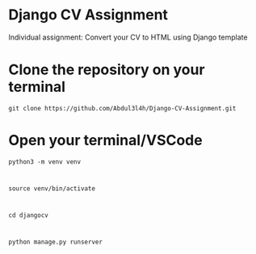# Django CV Assignment
 Individual assignment: Convert your CV to HTML using Django template

# Clone the repository on your terminal
 `git clone https://github.com/Abdul3l4h/Django-CV-Assignment.git` 

# Open your terminal/VSCode
`python3 -m venv venv`

# 
`source venv/bin/activate`

#
`cd djangocv`

#
`python manage.py runserver`

